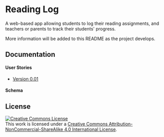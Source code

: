 # Reading Log
A web-based app allowing students to log their reading assignments, and teachers or parents to track their students' progress.

More information will be added to this README as the project develops.

## Documentation
#### User Stories
* [Version 0.01](https://github.com/webdevjeffus/reading-log/blob/master/documentation/user-stories_0-01.md)

#### Schema



## License
<a rel="license" href="http://creativecommons.org/licenses/by-nc-sa/4.0/"><img alt="Creative Commons License" style="border-width:0" src="https://i.creativecommons.org/l/by-nc-sa/4.0/88x31.png" /></a><br />This work is licensed under a <a rel="license" href="http://creativecommons.org/licenses/by-nc-sa/4.0/">Creative Commons Attribution-NonCommercial-ShareAlike 4.0 International License</a>.
